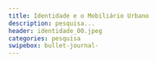 ```yaml
---
title: Identidade e o Mobiliário Urbano
description: pesquisa...
header: identidade_00.jpeg 
categories: pesquisa
swipebox: bullet-journal- 
---
```

